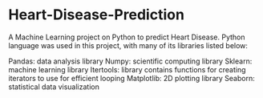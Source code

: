 # Heart-Disease-Prediction
A Machine Learning project on Python to predict Heart Disease.
Python language was used in this project, with many of its libraries listed below:

Pandas: data analysis library
Numpy: scientific computing library
Sklearn: machine learning library
Itertools: library contains functions for creating iterators to use for efficient looping
Matplotlib: 2D plotting library
Seaborn: statistical data visualization
